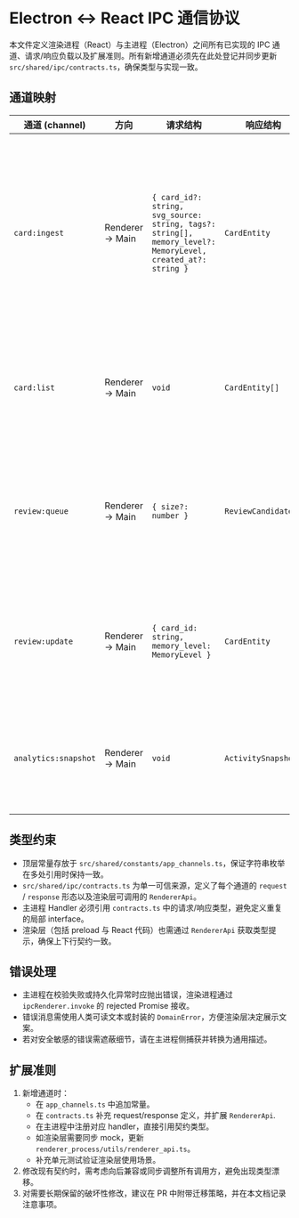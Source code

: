 # Electron ↔︎ React IPC 通信协议

本文件定义渲染进程（React）与主进程（Electron）之间所有已实现的 IPC 通道、请求/响应负载以及扩展准则。所有新增通道必须先在此处登记并同步更新 `src/shared/ipc/contracts.ts`，确保类型与实现一致。

## 通道映射

| 通道 (channel) | 方向 | 请求结构 | 响应结构 | 说明 |
| --- | --- | --- | --- | --- |
| `card:ingest` | Renderer → Main | `{ card_id?: string, svg_source: string, tags?: string[], memory_level?: MemoryLevel, created_at?: string }` | `CardEntity` | 创建或更新单词卡。主进程会根据是否携带 `card_id` 调用对应的持久化逻辑，并更新学习统计。 |
| `card:list` | Renderer → Main | `void` | `CardEntity[]` | 拉取全部单词卡，供编辑器与复习流程同步状态。 |
| `review:queue` | Renderer → Main | `{ size?: number }` | `ReviewCandidate[]` | 请求下一批复习卡片。未提供 `size` 时由主进程策略给出默认值。 |
| `review:update` | Renderer → Main | `{ card_id: string, memory_level: MemoryLevel }` | `CardEntity` | 提交复习结果并回写记忆等级、复习次数、统计数据。 |
| `analytics:snapshot` | Renderer → Main | `void` | `ActivitySnapshot` | 拉取学习行为聚合数据，用于热力图与统计面板。 |

## 类型约束

- 顶层常量存放于 `src/shared/constants/app_channels.ts`，保证字符串枚举在多处引用时保持一致。
- `src/shared/ipc/contracts.ts` 为单一可信来源，定义了每个通道的 `request` / `response` 形态以及渲染层可调用的 `RendererApi`。
- 主进程 Handler 必须引用 `contracts.ts` 中的请求/响应类型，避免定义重复的局部 interface。
- 渲染层（包括 preload 与 React 代码）也需通过 `RendererApi` 获取类型提示，确保上下行契约一致。

## 错误处理

- 主进程在校验失败或持久化异常时应抛出错误，渲染进程通过 `ipcRenderer.invoke` 的 rejected Promise 接收。
- 错误消息需使用人类可读文本或封装的 `DomainError`，方便渲染层决定展示文案。
- 若对安全敏感的错误需遮蔽细节，请在主进程侧捕获并转换为通用描述。

## 扩展准则

1. 新增通道时：
   - 在 `app_channels.ts` 中追加常量。
   - 在 `contracts.ts` 补充 request/response 定义，并扩展 `RendererApi`.
   - 在主进程中注册对应 handler，直接引用契约类型。
   - 如渲染层需要同步 mock，更新 `renderer_process/utils/renderer_api.ts`。
   - 补充单元测试验证渲染层使用场景。
2. 修改现有契约时，需考虑向后兼容或同步调整所有调用方，避免出现类型漂移。
3. 对需要长期保留的破坏性修改，建议在 PR 中附带迁移策略，并在本文档记录注意事项。
